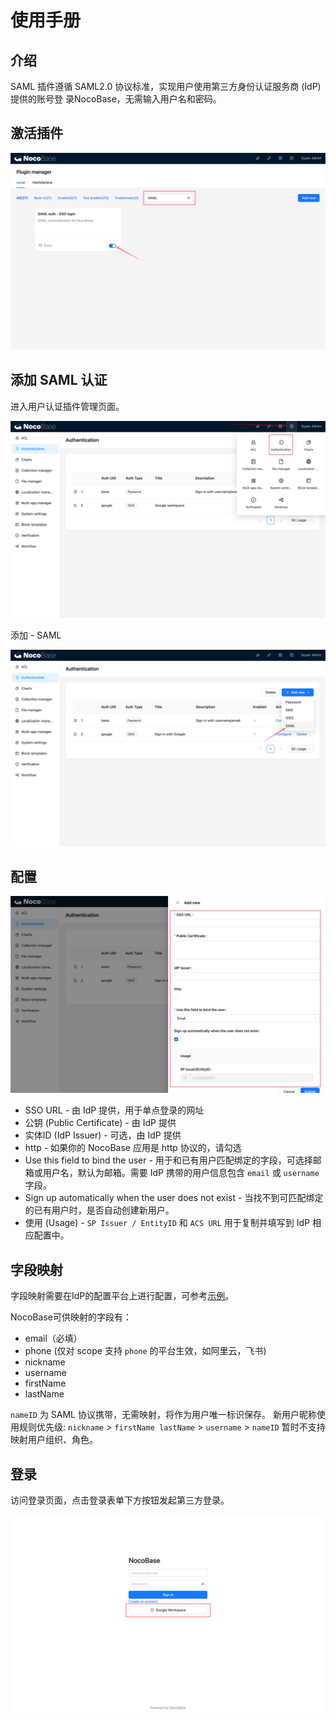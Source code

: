 # 使用手册

## 介绍

SAML 插件遵循 SAML2.0 协议标准，实现用户使用第三方身份认证服务商 (IdP) 提供的账号登 录NocoBase，无需输入用户名和密码。

## 激活插件

![](./static/2023-12-03-18-29-18.png)

## 添加 SAML 认证

进入用户认证插件管理页面。

![](../oidc/static/2023-12-03-18-19-33.png)

添加 - SAML

![](./static/2023-12-03-18-29-45.png)

## 配置

![](./static/2023-12-03-18-30-08.png)

- SSO URL - 由 IdP 提供，用于单点登录的网址
- 公钥 (Public Certificate) - 由 IdP 提供
- 实体ID (IdP Issuer) - 可选，由 IdP 提供
- http - 如果你的 NocoBase 应用是 http 协议的，请勾选
- Use this field to bind the user - 用于和已有用户匹配绑定的字段，可选择邮箱或用户名，默认为邮箱。需要 IdP 携带的用户信息包含 `email` 或 `username` 字段。
- Sign up automatically when the user does not exist - 当找不到可匹配绑定的已有用户时，是否自动创建新用户。
- 使用 (Usage) - `SP Issuer / EntityID` 和 `ACS URL` 用于复制并填写到 IdP 相应配置中。

## 字段映射

字段映射需要在IdP的配置平台上进行配置，可参考[示例](../saml/example/google.md)。

NocoBase可供映射的字段有：

- email（必填）
- phone (仅对 scope 支持 `phone` 的平台生效，如阿里云，飞书)
- nickname
- username
- firstName
- lastName

`nameID` 为 SAML 协议携带，无需映射，将作为用户唯一标识保存。
新用户昵称使用规则优先级: `nickname` > `firstName lastName` > `username` > `nameID`
暂时不支持映射用户组织、角色。

## 登录

访问登录页面，点击登录表单下方按钮发起第三方登录。

![](./static/2023-12-03-18-30-33.png)
